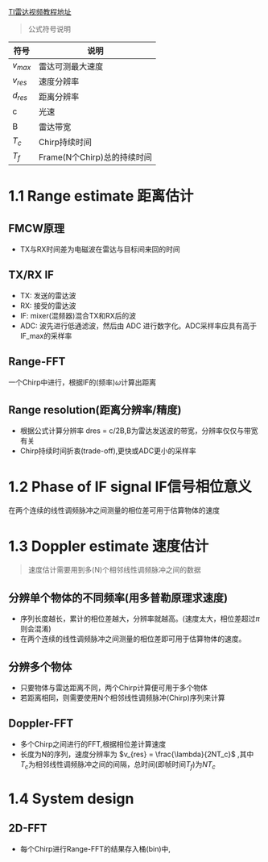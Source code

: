 [TI雷达视频教程地址](http://training.eeworld.com.cn/TI/show/course/4132)

> 公式符号说明

| 符号      | 说明                        |
| --------- | --------------------------- |
| $v_{max}$ | 雷达可测最大速度            |
| $v_{res}$ | 速度分辨率                  |
| $d_{res}$ | 距离分辨率                  |
| c         | 光速                        |
| B         | 雷达带宽                    |
| $T_c$     | Chirp持续时间               |
| $T_f$     | Frame(N个Chirp)总的持续时间 |



# 1.1 Range estimate 距离估计
## FMCW原理
* TX与RX时间差为电磁波在雷达与目标间来回的时间
## TX/RX IF
* TX: 发送的雷达波
* RX: 接受的雷达波
* IF: mixer(混频器)混合TX和RX后的波
* ADC: 波先进行低通滤波，然后由 ADC 进行数字化。ADC采样率应具有高于IF_max的采样率

## Range-FFT
一个Chirp中进行，根据IF的(频率)$\omega$计算出距离

## Range resolution(距离分辨率/精度)

* 根据公式计算分辨率 dres = c/2B,B为雷达发送波的带宽，分辨率仅仅与带宽有关
* Chirp持续时间折衷(trade-off),更快或ADC更小的采样率

# 1.2 Phase of IF signal IF信号相位意义

在两个连续的线性调频脉冲之间测量的相位差可用于估算物体的速度

# 1.3 Doppler estimate 速度估计
> 速度估计需要用到多(N)个相邻线性调频脉冲之间的数据
## 分辨单个物体的不同频率(用多普勒原理求速度)
* 序列长度越长，累计的相位差越大，分辨率就越高。(速度太大，相位差超过$\pi$则会混淆)
* 在两个连续的线性调频脉冲之间测量的相位差即可用于估算物体的速度。

## 分辨多个物体
* 只要物体与雷达距离不同，两个Chirp计算便可用于多个物体
* 若距离相同，则需要使用N个相邻线性调频脉冲(Chirp)序列来计算
## Doppler-FFT
* 多个Chirp之间进行的FFT,根据相位差计算速度
* 长度为N的序列，速度分辨率为 $v_{res}  = \frac{\lambda}{2NT_c}$ ,其中 $T_c$为相邻线性调频脉冲之间的间隔，总时间(即帧时间$T_f$)为$NT_c$

# 1.4 System design
## 2D-FFT
* 每个Chirp进行Range-FFT的结果存入桶(bin)中,